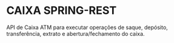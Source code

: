 # CAIXA SPRING-REST
API de Caixa ATM para executar operações de saque, depósito, transferência, extrato e abertura/fechamento do caixa.
